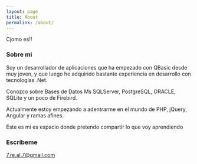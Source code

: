 ```yaml
---
layout: page
title: About
permalink: /about/
---
```


Cjomo es!!

### Sobre mi

Soy un desarrollador de aplicaciones que ha empezado con QBasic desde muy joven, y que luego he adquirido bastante experiencia en desarrollo con tecnologías .Net.

Conozco sobre Bases de Datos Ms SQLServer, PostgreSQL, ORACLE, SQLite y un poco de Firebird.

Actualmente estoy empezando a adentrarme en el mundo de PHP, jQuery, Angular y ramas afines.


Éste es mi es espacio donde pretendo compartir lo que voy aprendiendo

### Escríbeme

[7.re.al.7@gmail.com](mailto:7.re.al.7@gmail.com)